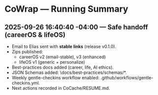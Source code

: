 # CoWrap — Running Summary

## 2025-09-26 16:40:40 -04:00 — Safe handoff (careerOS & lifeOS)

- Email to Elias sent with **stable links** (release v0.1.0).
- Zips published:
  - careerOS v2 (email-stable), v3 (enhanced)
  - lifeOS v1 (generic + personalize)
- Best-practices docs added (career, life, AI ethics).
- JSON Schemas added: \docs/best-practices/schemas/*\.
- Weekly gentle-checkins workflow enabled: \.github/workflows/gentle-checkins.yml\.
- Next actions recorded in CoCache/RESUME.md.
